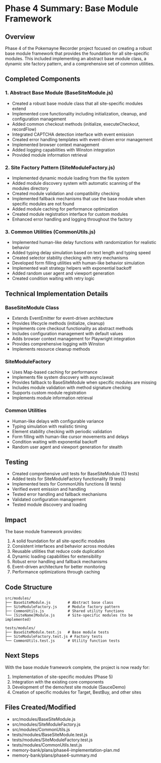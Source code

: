 # Phase 4 Summary: Base Module Framework

## Overview
Phase 4 of the Pokemayne Recorder project focused on creating a robust base module framework that provides the foundation for all site-specific modules. This included implementing an abstract base module class, a dynamic site factory pattern, and a comprehensive set of common utilities.

## Completed Components

### 1. Abstract Base Module (BaseSiteModule.js)
- Created a robust base module class that all site-specific modules extend
- Implemented core functionality including initialization, cleanup, and configuration management
- Added common checkout methods (initialize, executeCheckout, recordFlow)
- Integrated CAPTCHA detection interface with event emission
- Created error handling templates with event-driven error management
- Implemented browser context management
- Added logging capabilities with Winston integration
- Provided module information retrieval

### 2. Site Factory Pattern (SiteModuleFactory.js)
- Implemented dynamic module loading from the file system
- Added module discovery system with automatic scanning of the modules directory
- Created module validation and compatibility checking
- Implemented fallback mechanisms that use the base module when specific modules are not found
- Added module caching for performance optimization
- Created module registration interface for custom modules
- Enhanced error handling and logging throughout the factory

### 3. Common Utilities (CommonUtils.js)
- Implemented human-like delay functions with randomization for realistic behavior
- Added typing delay simulation based on text length and typing speed
- Created selector stability checking with retry mechanisms
- Developed form filling utilities with human-like behavior simulation
- Implemented wait strategy helpers with exponential backoff
- Added random user agent and viewport generation
- Created condition waiting with retry logic

## Technical Implementation Details

### BaseSiteModule Class
- Extends EventEmitter for event-driven architecture
- Provides lifecycle methods (initialize, cleanup)
- Implements core checkout functionality as abstract methods
- Includes configuration management with default values
- Adds browser context management for Playwright integration
- Provides comprehensive logging with Winston
- Implements resource cleanup methods

### SiteModuleFactory
- Uses Map-based caching for performance
- Implements file system discovery with async/await
- Provides fallback to BaseSiteModule when specific modules are missing
- Includes module validation with method signature checking
- Supports custom module registration
- Implements module information retrieval

### Common Utilities
- Human-like delays with configurable variance
- Typing simulation with realistic timing
- Element stability checking with periodic validation
- Form filling with human-like cursor movements and delays
- Condition waiting with exponential backoff
- Random user agent and viewport generation for stealth

## Testing
- Created comprehensive unit tests for BaseSiteModule (13 tests)
- Added tests for SiteModuleFactory functionality (9 tests)
- Implemented tests for CommonUtils functions (8 tests)
- Verified event emission and handling
- Tested error handling and fallback mechanisms
- Validated configuration management
- Tested module discovery and loading

## Impact
The base module framework provides:
1. A solid foundation for all site-specific modules
2. Consistent interfaces and behavior across modules
3. Reusable utilities that reduce code duplication
4. Dynamic loading capabilities for extensibility
5. Robust error handling and fallback mechanisms
6. Event-driven architecture for better monitoring
7. Performance optimizations through caching

## Code Structure
```
src/modules/
├── BaseSiteModule.js        # Abstract base class
├── SiteModuleFactory.js     # Module factory pattern
├── CommonUtils.js           # Shared utility functions
└── [SiteName]Module.js      # Site-specific modules (to be implemented)

tests/modules/
├── BaseSiteModule.test.js   # Base module tests
├── SiteModuleFactory.test.js # Factory tests
└── CommonUtils.test.js      # Utility function tests
```

## Next Steps
With the base module framework complete, the project is now ready for:
1. Implementation of site-specific modules (Phase 5)
2. Integration with the existing core components
3. Development of the demo/test site module (SauceDemo)
4. Creation of specific modules for Target, BestBuy, and other sites

## Files Created/Modified
- src/modules/BaseSiteModule.js
- src/modules/SiteModuleFactory.js
- src/modules/CommonUtils.js
- tests/modules/BaseSiteModule.test.js
- tests/modules/SiteModuleFactory.test.js
- tests/modules/CommonUtils.test.js
- memory-bank/plans/phase4-implementation-plan.md
- memory-bank/plans/phase4-summary.md